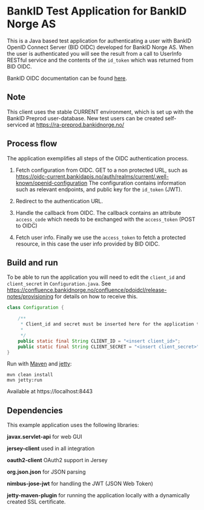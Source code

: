 # BankID Test Application for BankID Norge AS

This is a Java based test application for authenticating a user with BankID
OpenID Connect Server (BID OIDC) developed for BankID Norge AS.
When the user is authenticated you will see the result from a call to UserInfo
RESTful service and the contents of the `id_token` which was returned from BID OIDC.

BankID OIDC documentation can be found [here](https://confluence.bankidnorge.no/confluence/pdoidcl).
## Note

This client uses the stable CURRENT environment, which is set up with the BankID Preprod user-database.
New test users can be created self-serviced at https://ra-preprod.bankidnorge.no/


## Process flow

The application exemplifies all steps of the OIDC authentication process.

1. Fetch configuration from OIDC. GET to a non protected URL, such as
   https://oidc-current.bankidapis.no/auth/realms/current/.well-known/openid-configuration
   The configuration contains information such as relevant endpoints, and public key for the `id_token` (JWT).

2. Redirect to the authentication URL.

3. Handle the callback from OIDC. The callback contains an attribute `access_code` which needs to be exchanged with the `access_token` (POST to OIDC)

4. Fetch user info. Finally we use the `access_token` to fetch a protected resource, in this case the user info provided by BID OIDC.

## Build and run

To be able to run the application you will need to edit the `client_id` and
`client_secret` in `Configuration.java`.
See https://confluence.bankidnorge.no/confluence/pdoidcl/release-notes/provisioning for details on how to receive this.


```java
class Configuration {

    /**
     * Client_id and secret must be inserted here for the application to work.
     *
     */
    public static final String CLIENT_ID = "<insert client_id>";
    public static final String CLIENT_SECRET = "<insert client_secret>";
}
```

Run with [Maven](https://maven.apache.org) and [jetty](https://www.eclipse.org/jetty/):

```
mvn clean install
mvn jetty:run
```
Available at https://localhost:8443

## Dependencies

This example application uses the following libraries:

**javax.servlet-api** for web GUI

**jersey-client** used in all integration

**oauth2-client** OAuth2 support in Jersey

**org.json.json** for JSON parsing

**nimbus-jose-jwt** for handling the JWT (JSON Web Token)

**jetty-maven-plugin** for running the application locally with a dynamically created SSL certificate.
